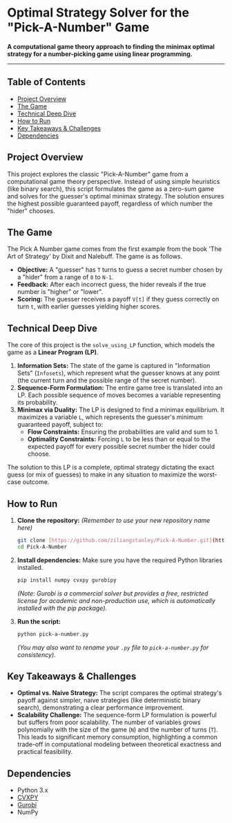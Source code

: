 # Optimal Strategy Solver for the "Pick-A-Number" Game

**A computational game theory approach to finding the minimax optimal strategy for a number-picking game using linear programming.**

---

## Table of Contents
- [Project Overview](#project-overview)
- [The Game](#the-game)
- [Technical Deep Dive](#technical-deep-dive)
- [How to Run](#how-to-run)
- [Key Takeaways & Challenges](#key-takeaways--challenges)
- [Dependencies](#dependencies)

## Project Overview

This project explores the classic "Pick-A-Number" game from a computational game theory perspective. Instead of using simple heuristics (like binary search), this script formulates the game as a zero-sum game and solves for the guesser's optimal minimax strategy. The solution ensures the highest possible guaranteed payoff, regardless of which number the "hider" chooses.

## The Game

The Pick A Number game comes from the first example from the book 'The Art of Strategy' by Dixit and Nalebuff. The game is as follows.

- **Objective:** A "guesser" has `T` turns to guess a secret number chosen by a "hider" from a range of `0` to `N-1`.
- **Feedback:** After each incorrect guess, the hider reveals if the true number is "higher" or "lower".
- **Scoring:** The guesser receives a payoff `V[t]` if they guess correctly on turn `t`, with earlier guesses yielding higher scores.

## Technical Deep Dive

The core of this project is the `solve_using_LP` function, which models the game as a **Linear Program (LP)**.

1.  **Information Sets:** The state of the game is captured in "Information Sets" (`Infosets`), which represent what the guesser knows at any point (the current turn and the possible range of the secret number).
2.  **Sequence-Form Formulation:** The entire game tree is translated into an LP. Each possible sequence of moves becomes a variable representing its probability.
3.  **Minimax via Duality:** The LP is designed to find a minimax equilibrium. It maximizes a variable `L`, which represents the guesser's minimum guaranteed payoff, subject to:
    - **Flow Constraints:** Ensuring the probabilities are valid and sum to 1.
    - **Optimality Constraints:** Forcing `L` to be less than or equal to the expected payoff for every possible secret number the hider could choose.

The solution to this LP is a complete, optimal strategy dictating the exact guess (or mix of guesses) to make in any situation to maximize the worst-case outcome.

## How to Run

1.  **Clone the repository:**
    *(Remember to use your new repository name here)*
    ```bash
    git clone [https://github.com/ziliangstanley/Pick-A-Number.git](https://github.com/ziliangstanley/Pick-A-Number.git)
    cd Pick-A-Number
    ```
2.  **Install dependencies:** Make sure you have the required Python libraries installed.
    ```bash
    pip install numpy cvxpy gurobipy
    ```
    *(Note: Gurobi is a commercial solver but provides a free, restricted license for academic and non-production use, which is automatically installed with the pip package).*

3.  **Run the script:**
    ```bash
    python pick-a-number.py
    ```
    *(You may also want to rename your `.py` file to `pick-a-number.py` for consistency).*

## Key Takeaways & Challenges

- **Optimal vs. Naive Strategy:** The script compares the optimal strategy's payoff against simpler, naive strategies (like deterministic binary search), demonstrating a clear performance improvement.
- **Scalability Challenge:** The sequence-form LP formulation is powerful but suffers from poor scalability. The number of variables grows polynomially with the size of the game (`N`) and the number of turns (`T`). This leads to significant memory consumption, highlighting a common trade-off in computational modeling between theoretical exactness and practical feasibility.

## Dependencies

- Python 3.x
- [CVXPY](https://www.cvxpy.org/)
- [Gurobi](https://www.gurobi.com/)
- NumPy

